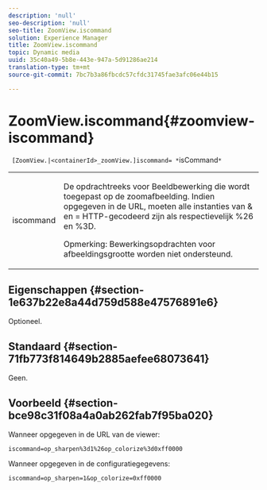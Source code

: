 ```yaml
---
description: 'null'
seo-description: 'null'
seo-title: ZoomView.iscommand
solution: Experience Manager
title: ZoomView.iscommand
topic: Dynamic media
uuid: 35c40a49-5b8e-443e-947a-5d91286ae214
translation-type: tm+mt
source-git-commit: 7bc7b3a86fbcdc57cfdc31745fae3afc06e44b15

---
```



# ZoomView.iscommand{#zoomview-iscommand}

` [ZoomView.|<containerId>_zoomView.]iscommand= *`isCommand`*`

<table id="table_06B5F795889E402FB6BCEA4D882E1422"> 
 <tbody> 
  <tr> 
   <td colname="col1"> <p> <span class="codeph"><span class="varname"> iscommand</span></span> </p> </td> 
   <td colname="col2"> <p> De opdrachtreeks voor Beeldbewerking die wordt toegepast op de zoomafbeelding. Indien opgegeven in de URL, moeten alle instanties van <span class="codeph"> &amp;</span> en <span class="codeph"> =</span> HTTP-gecodeerd zijn als respectievelijk <span class="codeph"> %26</span> en <span class="codeph"> %3D</span>. </p> <p> <p>Opmerking:  Bewerkingsopdrachten voor afbeeldingsgrootte worden niet ondersteund. </p> </p> </td> 
  </tr> 
 </tbody> 
</table>

## Eigenschappen {#section-1e637b22e8a44d759d588e47576891e6}

Optioneel.

## Standaard {#section-71fb773f814649b2885aefee68073641}

Geen.

## Voorbeeld {#section-bce98c31f08a4a0ab262fab7f95ba020}

Wanneer opgegeven in de URL van de viewer:

`iscommand=op_sharpen%3d1%26op_colorize%3d0xff0000`

Wanneer opgegeven in de configuratiegegevens:

`iscommand=op_sharpen=1&op_colorize=0xff0000`
